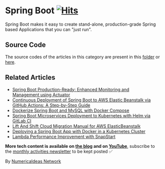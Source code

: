 # Spring Boot&nbsp;[![Hits](https://hits.seeyoufarm.com/api/count/incr/badge.svg?url=https%3A%2F%2Fgithub.com%2Fnumerica-ideas%2Fcommunity%2Ftree%2Fmaster%2Fspring-boot&count_bg=%2379C83D&title_bg=%23555555&icon=&icon_color=%23E7E7E7&title=hits&edge_flat=false)](https://numericaideas.com/blog/tag/spring-boot)

Spring Boot makes it easy to create stand-alone, production-grade Spring based Applications that you can "just run".

## Source Code
The source codes of the articles in this category are present in this [folder](./) or [here](../).

## Related Articles
<!-- TAG-POSTS-LIST:START -->
- [Spring Boot Production-Ready: Enhanced Monitoring and Management using Actuator](https://numericaideas.com/blog/spring-boot-actuator/)
- [Continuous Deployment of Spring Boot to AWS Elastic Beanstalk via GitHub Actions: A Step-by-Step Guide](https://numericaideas.com/blog/cd-springboot-aws-eb-github-actions/)
- [Dockerize Spring Boot and MySQL with Docker Compose](https://numericaideas.com/blog/docker-compose-springboot-mysql/)
- [Spring Boot Microservices Deployment to Kubernetes with Helm via GitLab CI](https://numericaideas.com/blog/springboot-microservices-deployment-kubernetes-helm-gitlabci/)
- [Lift And Shift Cloud Migration Manual for AWS ElasticBeanstalk](https://numericaideas.com/blog/lift-and-shift-cloud-migration-manual-aws-elasticbeanstalk/)
- [Deploying a Spring Boot App with Docker in a Kubernetes Cluster](https://numericaideas.com/blog/deploying-springboot-app-with-docker-and-kubernetes/)
- [Lambda Performance Improvement with SnapStart](https://numericaideas.com/blog/lambda-performance-improvement-with-snapstart/)
<!-- TAG-POSTS-LIST:END -->

**More tech content is available on [the blog](https://numericaideas.com/blog/) and on [YouTube](https://www.youtube.com/@numericaideas/channels?sub_confirmation=1)**, subscribe to the [monthly activities newsletter](https://numericaideas.com/blog/category/news/) to be kept posted ✅

By [NumericaIdeas Network](https://numericaideas.com)
